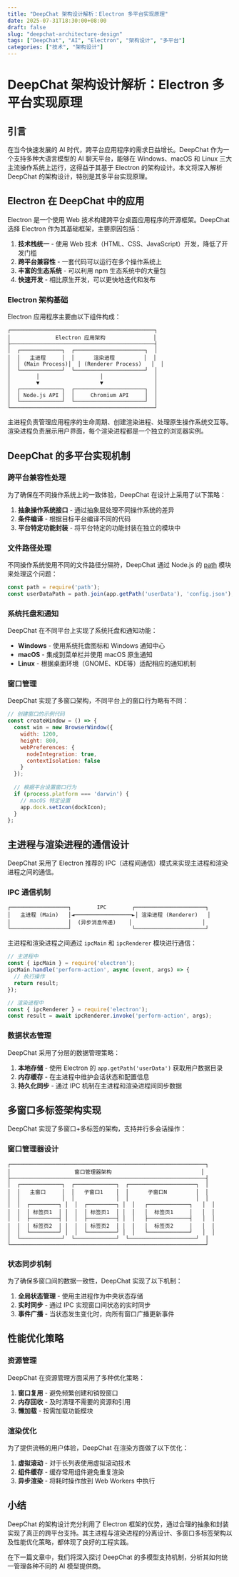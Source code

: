 ```yaml
---
title: "DeepChat 架构设计解析：Electron 多平台实现原理"
date: 2025-07-31T18:30:00+08:00
draft: false
slug: "deepchat-architecture-design"
tags: ["DeepChat", "AI", "Electron", "架构设计", "多平台"]
categories: ["技术", "架构设计"]
---
```


# DeepChat 架构设计解析：Electron 多平台实现原理

## 引言

在当今快速发展的 AI 时代，跨平台应用程序的需求日益增长。DeepChat 作为一个支持多种大语言模型的 AI 聊天平台，能够在 Windows、macOS 和 Linux 三大主流操作系统上运行，这得益于其基于 Electron 的架构设计。本文将深入解析 DeepChat 的架构设计，特别是其多平台实现原理。

## Electron 在 DeepChat 中的应用

Electron 是一个使用 Web 技术构建跨平台桌面应用程序的开源框架。DeepChat 选择 Electron 作为其基础框架，主要原因包括：

1. **技术栈统一** - 使用 Web 技术（HTML、CSS、JavaScript）开发，降低了开发门槛
2. **跨平台兼容性** - 一套代码可以运行在多个操作系统上
3. **丰富的生态系统** - 可以利用 npm 生态系统中的大量包
4. **快速开发** - 相比原生开发，可以更快地迭代和发布

### Electron 架构基础

Electron 应用程序主要由以下组件构成：

```
┌─────────────────────────────────────────────┐
│              Electron 应用架构               │
├─────────────────────────────────────────────┤
│  ┌─────────────┐  ┌──────────────────────┐  │
│  │   主进程     │  │      渲染进程         │  │
│  │ (Main Process)│  │ (Renderer Process)   │  │
│  └─────────────┘  └──────────────────────┘  │
│        │                   │                │
│        ▼                   ▼                │
│  ┌─────────────┐  ┌──────────────────────┐  │
│  │ Node.js API │  │     Chromium API     │  │
│  └─────────────┘  └──────────────────────┘  │
└─────────────────────────────────────────────┘
```

主进程负责管理应用程序的生命周期、创建渲染进程、处理原生操作系统交互等。渲染进程负责展示用户界面，每个渲染进程都是一个独立的浏览器实例。

## DeepChat 的多平台实现机制

### 跨平台兼容性处理

为了确保在不同操作系统上的一致体验，DeepChat 在设计上采用了以下策略：

1. **抽象操作系统接口** - 通过抽象层处理不同操作系统的差异
2. **条件编译** - 根据目标平台编译不同的代码
3. **平台特定功能封装** - 将平台特定的功能封装在独立的模块中

### 文件路径处理

不同操作系统使用不同的文件路径分隔符，DeepChat 通过 Node.js 的 [path](file:///Volumes/M20/code/docs/axfinn_blogs/node_modules/path-type/node_modules/path-exists/index.js#L1-L27) 模块来处理这个问题：

```javascript
const path = require('path');
const userDataPath = path.join(app.getPath('userData'), 'config.json');
```

### 系统托盘和通知

DeepChat 在不同平台上实现了系统托盘和通知功能：

- **Windows** - 使用系统托盘图标和 Windows 通知中心
- **macOS** - 集成到菜单栏并使用 macOS 原生通知
- **Linux** - 根据桌面环境（GNOME、KDE等）适配相应的通知机制

### 窗口管理

DeepChat 实现了多窗口架构，不同平台上的窗口行为略有不同：

```javascript
// 创建窗口的示例代码
const createWindow = () => {
  const win = new BrowserWindow({
    width: 1200,
    height: 800,
    webPreferences: {
      nodeIntegration: true,
      contextIsolation: false
    }
  });
  
  // 根据平台设置窗口行为
  if (process.platform === 'darwin') {
    // macOS 特定设置
    app.dock.setIcon(dockIcon);
  }
};
```

## 主进程与渲染进程的通信设计

DeepChat 采用了 Electron 推荐的 IPC（进程间通信）模式来实现主进程和渲染进程之间的通信。

### IPC 通信机制

```
┌──────────────────┐        IPC        ┌──────────────────────┐
│   主进程 (Main)   │◄──────────────────►│ 渲染进程 (Renderer)   │
│                  │  (异步消息传递)    │                      │
└──────────────────┘                   └──────────────────────┘
```

主进程和渲染进程之间通过 `ipcMain` 和 `ipcRenderer` 模块进行通信：

```javascript
// 主进程中
const { ipcMain } = require('electron');
ipcMain.handle('perform-action', async (event, args) => {
  // 执行操作
  return result;
});

// 渲染进程中
const { ipcRenderer } = require('electron');
const result = await ipcRenderer.invoke('perform-action', args);
```

### 数据状态管理

DeepChat 采用了分层的数据管理策略：

1. **本地存储** - 使用 Electron 的 `app.getPath('userData')` 获取用户数据目录
2. **内存缓存** - 在主进程中维护会话状态和配置信息
3. **持久化同步** - 通过 IPC 机制在主进程和渲染进程间同步数据

## 多窗口多标签架构实现

DeepChat 实现了多窗口+多标签的架构，支持并行多会话操作：

### 窗口管理器设计

```
┌─────────────────────────────────────────────────────────────┐
│                    窗口管理器架构                            │
├─────────────────────────────────────────────────────────────┤
│  ┌─────────────┐  ┌─────────────┐  ┌─────────────────────┐  │
│  │   主窗口     │  │   子窗口1    │  │      子窗口N         │  │
│  │             │  │             │  │                     │  │
│  │  ┌─────────┐ │  │  ┌─────────┐ │  │   ┌─────────────┐   │  │
│  │  │ 标签页1  │ │  │  │ 标签页1  │ │  │   │  标签页1     │   │  │
│  │  ├─────────┤ │  │  ├─────────┤ │  │   ├─────────────┤   │  │
│  │  │ 标签页2  │ │  │  │ 标签页2  │ │  │   │  标签页2     │   │  │
│  │  └─────────┘ │  │  └─────────┘ │  │   └─────────────┘   │  │
│  └─────────────┘  └─────────────┘  └─────────────────────┘  │
└─────────────────────────────────────────────────────────────┘
```

### 状态同步机制

为了确保多窗口间的数据一致性，DeepChat 实现了以下机制：

1. **全局状态管理** - 使用主进程作为中央状态存储
2. **实时同步** - 通过 IPC 实现窗口间状态的实时同步
3. **事件广播** - 当状态发生变化时，向所有窗口广播更新事件

## 性能优化策略

### 资源管理

DeepChat 在资源管理方面采用了多种优化策略：

1. **窗口复用** - 避免频繁创建和销毁窗口
2. **内存回收** - 及时清理不需要的资源和引用
3. **懒加载** - 按需加载功能模块

### 渲染优化

为了提供流畅的用户体验，DeepChat 在渲染方面做了以下优化：

1. **虚拟滚动** - 对于长列表使用虚拟滚动技术
2. **组件缓存** - 缓存常用组件避免重复渲染
3. **异步渲染** - 将耗时操作放到 Web Workers 中执行

## 小结

DeepChat 的架构设计充分利用了 Electron 框架的优势，通过合理的抽象和封装实现了真正的跨平台支持。其主进程与渲染进程的分离设计、多窗口多标签架构以及性能优化策略，都体现了良好的工程实践。

在下一篇文章中，我们将深入探讨 DeepChat 的多模型支持机制，分析其如何统一管理各种不同的 AI 模型提供商。
